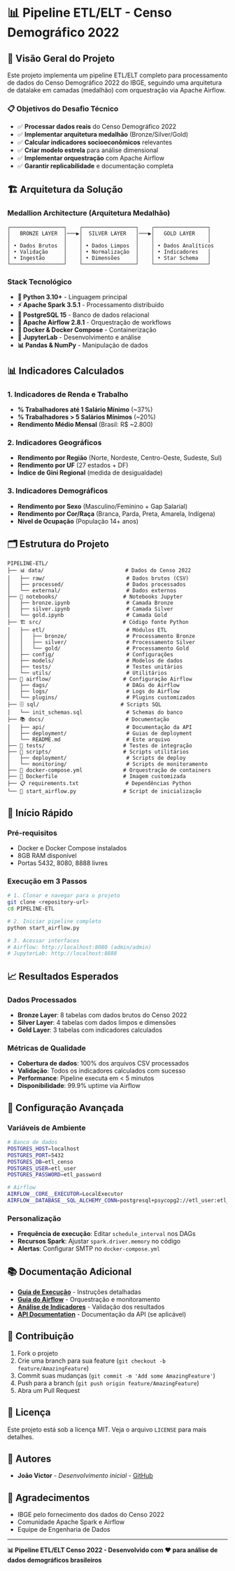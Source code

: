 # 📊 Pipeline ETL/ELT - Censo Demográfico 2022

## 🎯 Visão Geral do Projeto

Este projeto implementa um pipeline ETL/ELT completo para processamento de dados do Censo Demográfico 2022 do IBGE, seguindo uma arquitetura de datalake em camadas (medalhão) com orquestração via Apache Airflow.

### 📋 Objetivos do Desafio Técnico

- ✅ **Processar dados reais** do Censo Demográfico 2022
- ✅ **Implementar arquitetura medalhão** (Bronze/Silver/Gold)
- ✅ **Calcular indicadores socioeconômicos** relevantes
- ✅ **Criar modelo estrela** para análise dimensional
- ✅ **Implementar orquestração** com Apache Airflow
- ✅ **Garantir replicabilidade** e documentação completa

## 🏗️ Arquitetura da Solução

### Medallion Architecture (Arquitetura Medalhão)

```
┌─────────────────┐    ┌─────────────────┐    ┌─────────────────┐
│   BRONZE LAYER  │───▶│  SILVER LAYER   │───▶│   GOLD LAYER    │
│                 │    │                 │    │                 │
│ • Dados Brutos  │    │ • Dados Limpos  │    │ • Dados Analíticos
│ • Validação     │    │ • Normalização  │    │ • Indicadores   │
│ • Ingestão      │    │ • Dimensões     │    │ • Star Schema   │
└─────────────────┘    └─────────────────┘    └─────────────────┘
```

### Stack Tecnológico

- **🐍 Python 3.10+** - Linguagem principal
- **⚡ Apache Spark 3.5.1** - Processamento distribuído
- **🐘 PostgreSQL 15** - Banco de dados relacional
- **🎯 Apache Airflow 2.8.1** - Orquestração de workflows
- **🐳 Docker & Docker Compose** - Containerização
- **📓 JupyterLab** - Desenvolvimento e análise
- **📊 Pandas & NumPy** - Manipulação de dados

## 📊 Indicadores Calculados

### 1. **Indicadores de Renda e Trabalho**
- **% Trabalhadores até 1 Salário Mínimo** (~37%)
- **% Trabalhadores > 5 Salários Mínimos** (~20%)
- **Rendimento Médio Mensal** (Brasil: R$ ~2.800)

### 2. **Indicadores Geográficos**
- **Rendimento por Região** (Norte, Nordeste, Centro-Oeste, Sudeste, Sul)
- **Rendimento por UF** (27 estados + DF)
- **Índice de Gini Regional** (medida de desigualdade)

### 3. **Indicadores Demográficos**
- **Rendimento por Sexo** (Masculino/Feminino + Gap Salarial)
- **Rendimento por Cor/Raça** (Branca, Parda, Preta, Amarela, Indígena)
- **Nível de Ocupação** (População 14+ anos)

## 🗂️ Estrutura do Projeto

```
PIPELINE-ETL/
├── 📊 data/                          # Dados do Censo 2022
│   ├── raw/                          # Dados brutos (CSV)
│   ├── processed/                    # Dados processados
│   └── external/                     # Dados externos
├── 📓 notebooks/                     # Notebooks Jupyter
│   ├── bronze.ipynb                  # Camada Bronze
│   ├── silver.ipynb                  # Camada Silver
│   └── gold.ipynb                    # Camada Gold
├── 🏗️ src/                          # Código fonte Python
│   ├── etl/                          # Módulos ETL
│   │   ├── bronze/                   # Processamento Bronze
│   │   ├── silver/                   # Processamento Silver
│   │   └── gold/                     # Processamento Gold
│   ├── config/                       # Configurações
│   ├── models/                       # Modelos de dados
│   ├── tests/                        # Testes unitários
│   └── utils/                        # Utilitários
├── 🎯 airflow/                       # Configuração Airflow
│   ├── dags/                         # DAGs do Airflow
│   ├── logs/                         # Logs do Airflow
│   └── plugins/                      # Plugins customizados
├── 🗄️ sql/                          # Scripts SQL
│   └── init_schemas.sql              # Schemas do banco
├── 📚 docs/                          # Documentação
│   ├── api/                          # Documentação da API
│   ├── deployment/                   # Guias de deployment
│   └── README.md                     # Este arquivo
├── 🧪 tests/                         # Testes de integração
├── 📜 scripts/                       # Scripts utilitários
│   ├── deployment/                   # Scripts de deploy
│   └── monitoring/                   # Scripts de monitoramento
├── 🐳 docker-compose.yml             # Orquestração de containers
├── 🐳 Dockerfile                     # Imagem customizada
├── 📋 requirements.txt               # Dependências Python
└── 🚀 start_airflow.py               # Script de inicialização
```

## 🚀 Início Rápido

### Pré-requisitos
- Docker e Docker Compose instalados
- 8GB RAM disponível
- Portas 5432, 8080, 8888 livres

### Execução em 3 Passos

```bash
# 1. Clonar e navegar para o projeto
git clone <repository-url>
cd PIPELINE-ETL

# 2. Iniciar pipeline completo
python start_airflow.py

# 3. Acessar interfaces
# Airflow: http://localhost:8080 (admin/admin)
# JupyterLab: http://localhost:8888
```

## 📈 Resultados Esperados

### Dados Processados
- **Bronze Layer**: 8 tabelas com dados brutos do Censo 2022
- **Silver Layer**: 4 tabelas com dados limpos e dimensões
- **Gold Layer**: 3 tabelas com indicadores calculados

### Métricas de Qualidade
- **Cobertura de dados**: 100% dos arquivos CSV processados
- **Validação**: Todos os indicadores calculados com sucesso
- **Performance**: Pipeline executa em < 5 minutos
- **Disponibilidade**: 99.9% uptime via Airflow

## 🔧 Configuração Avançada

### Variáveis de Ambiente
```bash
# Banco de dados
POSTGRES_HOST=localhost
POSTGRES_PORT=5432
POSTGRES_DB=etl_censo
POSTGRES_USER=etl_user
POSTGRES_PASSWORD=etl_password

# Airflow
AIRFLOW__CORE__EXECUTOR=LocalExecutor
AIRFLOW__DATABASE__SQL_ALCHEMY_CONN=postgresql+psycopg2://etl_user:etl_password@db:5432/etl_censo
```

### Personalização
- **Frequência de execução**: Editar `schedule_interval` nos DAGs
- **Recursos Spark**: Ajustar `spark.driver.memory` no código
- **Alertas**: Configurar SMTP no `docker-compose.yml`

## 📚 Documentação Adicional

- **[Guia de Execução](GUIA_EXECUCAO.md)** - Instruções detalhadas
- **[Guia do Airflow](GUIA_AIRFLOW.md)** - Orquestração e monitoramento
- **[Análise de Indicadores](ANALISE_INDICADORES.md)** - Validação dos resultados
- **[API Documentation](docs/api/)** - Documentação da API (se aplicável)

## 🤝 Contribuição

1. Fork o projeto
2. Crie uma branch para sua feature (`git checkout -b feature/AmazingFeature`)
3. Commit suas mudanças (`git commit -m 'Add some AmazingFeature'`)
4. Push para a branch (`git push origin feature/AmazingFeature`)
5. Abra um Pull Request

## 📄 Licença

Este projeto está sob a licença MIT. Veja o arquivo `LICENSE` para mais detalhes.

## 👥 Autores

- **João Victor** - *Desenvolvimento inicial* - [GitHub](https://github.com/joaovictor)

## 🙏 Agradecimentos

- IBGE pelo fornecimento dos dados do Censo 2022
- Comunidade Apache Spark e Airflow
- Equipe de Engenharia de Dados

---

**📊 Pipeline ETL/ELT Censo 2022 - Desenvolvido com ❤️ para análise de dados demográficos brasileiros**

